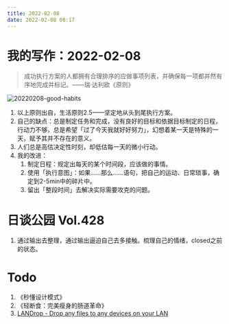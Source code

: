 ```yaml
---
title: 2022-02-08
date: 2022-02-08 08:17
---
```


# 我的写作：2022-02-08
>  成功执行方案的人都拥有合理排序的应做事项列表，并确保每一项都井然有序地完成并标记。 ​​​​——瑞·达利欧《原则》

![20220208-good-habits](http://images.iotop.work/uPic/20220208-good-habits.jpg)

1. 以上原则出自，生活原则2.5——坚定地从头到尾执行方案。
2. 自己的缺点：总是制定任务和完成，没有良好的目标和依据目标制定的日程，行动力不够，总是希望「过了今天我就好好努力」，幻想着某一天是特殊的一天，赋予其并不存在的意义。
3. 人们总是高估决定性时刻，却低估每一天的微小行动。
4. 我的改进：
    1. 制定日程：规定出每天的某个时间段，应该做的事情。
    2. 使用「执行意图」：如果……那么……语句，把自己的运动、日常琐事，确定到2-5min中的碎片中。
    3. 留出「整段时间」去解决实际需要攻克的问题。


# 日谈公园 Vol.428 
1. 通过输出去整理，通过输出逼迫自己去多接触。梳理自己的情绪，closed之前的状态。


# Todo
1. 《秒懂设计模式》
2. 《轻断食：完美瘦身的肠道革命》
3. [LANDrop - Drop any files to any devices on your LAN](https://landrop.app/#top)